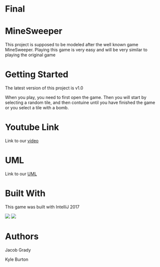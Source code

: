 # Final
# MineSweeper
This project is supposed to be modeled after the well known game MineSweeper. Playing this game is very easy and will be very similar to playing the original game

# Getting Started
The latest version of this project is v1.0

When you play, you need to first open the game. Then you will start by selecting a random tile, and then contuine until you have finished the game or you select a tile with a bomb.

# Youtube Link
Link to our [video](https://youtu.be/R34KEQWsl38)

# UML
Link to our [UML](https://www.draw.io/?state=%7B%22ids%22:%5B%221W05VBvDmQkMNgnbgVrgwsuE9CvxpxO7m%22%5D,%22action%22:%22open%22,%22userId%22:%22104511330796398488567%22%7D#G1W05VBvDmQkMNgnbgVrgwsuE9CvxpxO7m)

# Built With
This game was built with IntelliJ 2017

<img src = "https://user-images.githubusercontent.com/44792189/57235901-9175f280-6fe9-11e9-9785-f6ad5af86628.png">

<img src = "https://user-images.githubusercontent.com/44792189/57235959-aa7ea380-6fe9-11e9-9bfa-035f159c733b.png">

# Authors
Jacob Grady

Kyle Burton
